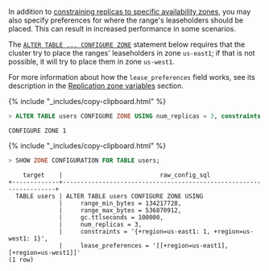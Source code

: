 In addition to [constraining replicas to specific availability zones](configure-replication-zones.html#per-replica-constraints-to-specific-availability-zones), you may also specify preferences for where the range's leaseholders should be placed.  This can result in increased performance in some scenarios.

The [`ALTER TABLE ... CONFIGURE ZONE`](configure-zone.html) statement below requires that the cluster try to place the ranges' leaseholders in zone `us-east1`; if that is not possible, it will try to place them in zone `us-west1`.

For more information about how the `lease_preferences` field works, see its description in the [Replication zone variables](configure-replication-zones.html#replication-zone-variables) section.

{% include "_includes/copy-clipboard.html" %}
~~~ sql
> ALTER TABLE users CONFIGURE ZONE USING num_replicas = 3, constraints = '{"+region=us-east1": 1, "+region=us-west1": 1}', lease_preferences = '[[+region=us-east1], [+region=us-west1]]';
~~~

~~~
CONFIGURE ZONE 1
~~~

{% include "_includes/copy-clipboard.html" %}
~~~ sql
> SHOW ZONE CONFIGURATION FOR TABLE users;
~~~

~~~
    target    |                           raw_config_sql
+-------------+--------------------------------------------------------------------+
  TABLE users | ALTER TABLE users CONFIGURE ZONE USING
              |     range_min_bytes = 134217728,
              |     range_max_bytes = 536870912,
              |     gc.ttlseconds = 100000,
              |     num_replicas = 3,
              |     constraints = '{+region=us-east1: 1, +region=us-west1: 1}',
              |     lease_preferences = '[[+region=us-east1], [+region=us-west1]]'
(1 row)
~~~
